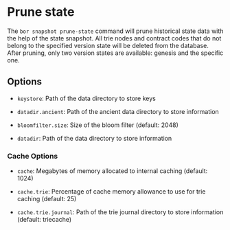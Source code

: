 # Prune state

The ```bor snapshot prune-state``` command will prune historical state data with the help of the state snapshot. All trie nodes and contract codes that do not belong to the specified	version state will be deleted from the database. After pruning, only two version states are available: genesis and the specific one.

## Options

- ```keystore```: Path of the data directory to store keys

- ```datadir.ancient```: Path of the ancient data directory to store information

- ```bloomfilter.size```: Size of the bloom filter (default: 2048)

- ```datadir```: Path of the data directory to store information

### Cache Options

- ```cache```: Megabytes of memory allocated to internal caching (default: 1024)

- ```cache.trie```: Percentage of cache memory allowance to use for trie caching (default: 25)

- ```cache.trie.journal```: Path of the trie journal directory to store information (default: triecache)